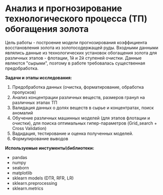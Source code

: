 # Анализ и прогнозирование технологического процесса (ТП) обогащения золота

Цель работы - построение модели прогнозирования коэффициента восстановления золота из золотосодержащей руды.
Входными данными являлись данные из технологических установок обогащения золота для различных этапов - флотации, 1й и 2й ступеней очистки.
Данные являются "сырыми", поэтому в работе требовалась существенная предобработка.

**Задачи и этапы исследования:**
1. Предобработка данных (очистка, форматирование, обработка пропусков)
2. Анализ концентрации различных веществ, размеров гранул на различных этапах ТП
3. Валидация данных о долях веществ в сырье и концентратах, поиск аномалий
4. Обучение различных машинных моделей (для этапов флотации и очистки), для поиска оптимальных гипер-параметров (Grid_search + Cross Validation)
5. Вадидация, тестирование и оценка полученных моделей.
6. Формулирование выводов

**Используемые инстументы\библиотеки:**
- pandas
- numpy
- seaborn
- matplotlib
- sklearn models (DTR, RFR, LR)
- sklearn.preprocessing
- sklearn.metrics